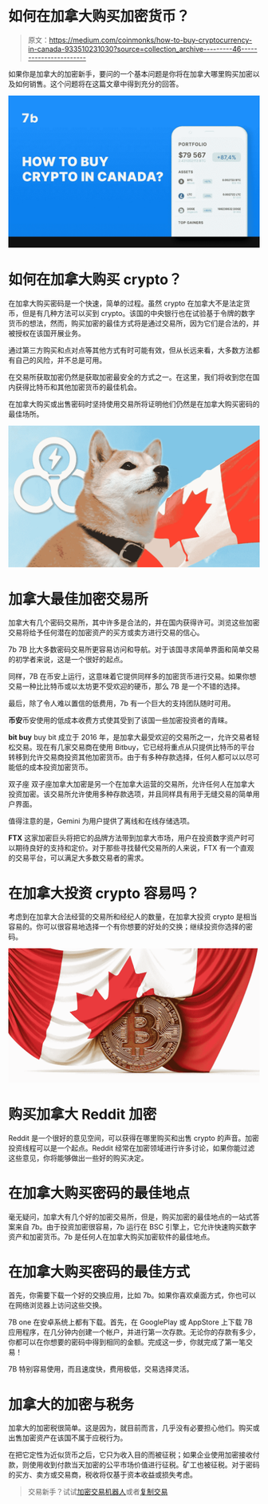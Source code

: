 # 如何在加拿大购买加密货币？

> 原文：<https://medium.com/coinmonks/how-to-buy-cryptocurrency-in-canada-933510231030?source=collection_archive---------46----------------------->

如果你是加拿大的加密新手，要问的一个基本问题是你将在加拿大哪里购买加密以及如何销售。这个问题将在这篇文章中得到充分的回答。

![](img/b71de30d6630499d7b73ad526badc1d3.png)

# 如何在加拿大购买 crypto？

在加拿大购买密码是一个快速，简单的过程。虽然 crypto 在加拿大不是法定货币，但是有几种方法可以买到 crypto。该国的中央银行也在试验基于令牌的数字货币的想法，然而，购买加密的最佳方式将是通过交易所，因为它们是合法的，并被授权在该国开展业务。

通过第三方购买和点对点等其他方式有时可能有效，但从长远来看，大多数方法都有自己的风险，并不总是可用。

在交易所获取加密仍然是获取加密最安全的方式之一。在这里，我们将收到您在国内获得比特币和其他加密货币的最佳机会。

在加拿大购买或出售密码时坚持使用交易所将证明他们仍然是在加拿大购买密码的最佳场所。

![](img/38082965dc5d2854e9e90b898a8a5967.png)

# 加拿大最佳加密交易所

加拿大有几个密码交易所，其中许多是合法的，并在国内获得许可。浏览这些加密交易将给予任何潜在的加密资产的买方或卖方进行交易的信心。

7b
7B 比大多数密码交易所更容易访问和导航。对于该国寻求简单界面和简单交易的初学者来说，这是一个很好的起点。

同样，7B 在币安上运行，这意味着它提供同样多的加密货币进行交易。如果你想交易一种比比特币或以太坊更不受欢迎的硬币，那么 7B 是一个不错的选择。

最后，除了令人难以置信的低费用，7b 有一个巨大的支持团队随时可用。

**币安**币安使用的低成本收费方式使其受到了该国一些加密投资者的青睐。

**bit buy**
buy bit 成立于 2016 年，是加拿大最受欢迎的交易所之一，允许交易者轻松交易。现在有几家交易商在使用 Bitbuy，它已经将重点从只提供比特币的平台转移到允许交易商投资其他加密货币。由于有多种存款选择，任何人都可以以尽可能低的成本投资加密货币。

双子座
双子座加拿大加密是另一个在加拿大运营的交易所，允许任何人在加拿大投资加密。该交易所允许使用多种存款选项，并且同样具有用于无缝交易的简单用户界面。

值得注意的是，Gemini 为用户提供了离线和在线存储选项。

**FTX** 这家加密巨头将把它的品牌方法带到加拿大市场，用户在投资数字资产时可以期待良好的支持和定价。对于那些寻找替代交易所的人来说，FTX 有一个直观的交易平台，可以满足大多数交易者的需求。

# 在加拿大投资 crypto 容易吗？

考虑到在加拿大合法经营的交易所和经纪人的数量，在加拿大投资 crypto 是相当容易的。你可以很容易地选择一个有你想要的好处的交换；继续投资你选择的密码。

![](img/552b3cca2003f02c2b59d21b2775973d.png)

# 购买加拿大 Reddit 加密

Reddit 是一个很好的意见空间，可以获得在哪里购买和出售 crypto 的声音。加密投资线程可以是一个起点。Reddit 经常在加密领域进行许多讨论，如果你能过滤这些意见，你将能够做出一些好的购买决定。

# 在加拿大购买密码的最佳地点

毫无疑问，加拿大有几个好的加密交易所，但是，购买加密的最佳地点的一站式答案来自 7b。由于投资加密很容易，7b 运行在 BSC 引擎上，它允许快速购买数字资产和加密货币。7b 是任何人在加拿大购买加密软件的最佳地点。

# 在加拿大购买密码的最佳方式

首先，你需要下载一个好的交换应用，比如 7b。如果你喜欢桌面方式，你也可以在网络浏览器上访问这些交换。

7B one 在安卓系统上都有下载。首先，在 GooglePlay 或 AppStore 上下载 7B 应用程序，在几分钟内创建一个帐户，并进行第一次存款。无论你的存款有多少，你都可以在你想要的密码中得到相同的金额。完成这一步，你就完成了第一笔交易！

7B 特别容易使用，而且速度快，费用极低，交易选择灵活。

# 加拿大的加密与税务

加拿大的加密税很简单。这是因为，就目前而言，几乎没有必要担心他们。购买或出售加密资产在该国不属于应税行为。

在把它定性为近似货币之后，它只为收入目的而被征税；如果企业使用加密接收付款，则使用收到付款当天加密的公平市场价值进行征税。矿工也被征税。对于密码的买方、卖方或交易商，税收将仅基于资本收益或损失考虑。

> 交易新手？试试[加密交易机器人](/coinmonks/crypto-trading-bot-c2ffce8acb2a)或者[复制交易](/coinmonks/top-10-crypto-copy-trading-platforms-for-beginners-d0c37c7d698c)